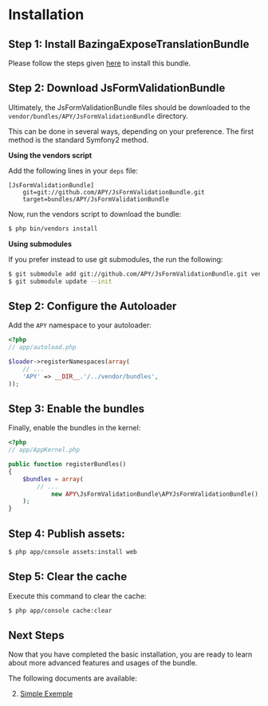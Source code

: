 Installation============## Step 1: Install BazingaExposeTranslationBundlePlease follow the steps given [here](https://github.com/Bazinga/BazingaExposeTranslationBundle/blob/master/README.markdown) to install this bundle.## Step 2: Download JsFormValidationBundleUltimately, the JsFormValidationBundle files should be downloaded to the`vendor/bundles/APY/JsFormValidationBundle` directory.This can be done in several ways, depending on your preference. The firstmethod is the standard Symfony2 method.**Using the vendors script**Add the following lines in your `deps` file:```[JsFormValidationBundle]    git=git://github.com/APY/JsFormValidationBundle.git    target=bundles/APY/JsFormValidationBundle```Now, run the vendors script to download the bundle:```bash$ php bin/vendors install```**Using submodules**If you prefer instead to use git submodules, the run the following:```bash$ git submodule add git://github.com/APY/JsFormValidationBundle.git vendor/bundles/APY/JsFormValidationBundle$ git submodule update --init```## Step 2: Configure the AutoloaderAdd the `APY` namespace to your autoloader:```php<?php// app/autoload.php$loader->registerNamespaces(array(    // ...    'APY' => __DIR__.'/../vendor/bundles',));```## Step 3: Enable the bundlesFinally, enable the bundles in the kernel:```php<?php// app/AppKernel.phppublic function registerBundles(){    $bundles = array(        // ...            new APY\JsFormValidationBundle\APYJsFormValidationBundle(),    );}```## Step 4: Publish assets:```bash$ php app/console assets:install web```## Step 5: Clear the cacheExecute this command to clear the cache:```bash$ php app/console cache:clear```## Next StepsNow that you have completed the basic installation, you are ready to learn about more advanced features and usagesof the bundle.The following documents are available:2. [Simple Exemple](https://github.com/APY/APYJsFormValidationBundle/blob/master/Resources/doc/simple_example.md)